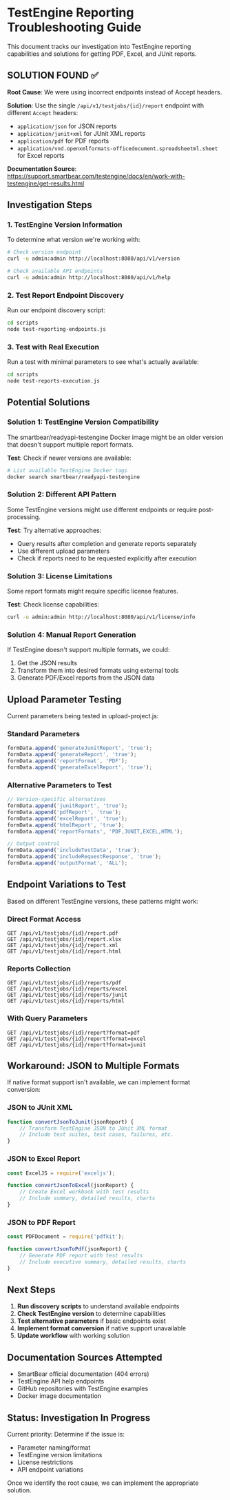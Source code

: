 # TestEngine Reporting Troubleshooting Guide

This document tracks our investigation into TestEngine reporting capabilities and solutions for getting PDF, Excel, and JUnit reports.

## SOLUTION FOUND ✅

**Root Cause**: We were using incorrect endpoints instead of Accept headers.

**Solution**: Use the single `/api/v1/testjobs/{id}/report` endpoint with different `Accept` headers:
- `application/json` for JSON reports
- `application/junit+xml` for JUnit XML reports  
- `application/pdf` for PDF reports
- `application/vnd.openxmlformats-officedocument.spreadsheetml.sheet` for Excel reports

**Documentation Source**: https://support.smartbear.com/testengine/docs/en/work-with-testengine/get-results.html

## Investigation Steps

### 1. TestEngine Version Information
To determine what version we're working with:
```bash
# Check version endpoint
curl -u admin:admin http://localhost:8080/api/v1/version

# Check available API endpoints
curl -u admin:admin http://localhost:8080/api/v1/help
```

### 2. Test Report Endpoint Discovery
Run our endpoint discovery script:
```bash
cd scripts
node test-reporting-endpoints.js
```

### 3. Test with Real Execution
Run a test with minimal parameters to see what's actually available:
```bash
cd scripts
node test-reports-execution.js
```

## Potential Solutions

### Solution 1: TestEngine Version Compatibility
The smartbear/readyapi-testengine Docker image might be an older version that doesn't support multiple report formats. 

**Test**: Check if newer versions are available:
```bash
# List available TestEngine Docker tags
docker search smartbear/readyapi-testengine
```

### Solution 2: Different API Pattern
Some TestEngine versions might use different endpoints or require post-processing.

**Test**: Try alternative approaches:
- Query results after completion and generate reports separately
- Use different upload parameters
- Check if reports need to be requested explicitly after execution

### Solution 3: License Limitations
Some report formats might require specific license features.

**Test**: Check license capabilities:
```bash
curl -u admin:admin http://localhost:8080/api/v1/license/info
```

### Solution 4: Manual Report Generation
If TestEngine doesn't support multiple formats, we could:
1. Get the JSON results
2. Transform them into desired formats using external tools
3. Generate PDF/Excel reports from the JSON data

## Upload Parameter Testing

Current parameters being tested in upload-project.js:

### Standard Parameters
```javascript
formData.append('generateJunitReport', 'true');
formData.append('generateReport', 'true');
formData.append('reportFormat', 'PDF');
formData.append('generateExcelReport', 'true');
```

### Alternative Parameters to Test
```javascript
// Version-specific alternatives
formData.append('junitReport', 'true');
formData.append('pdfReport', 'true');
formData.append('excelReport', 'true');
formData.append('htmlReport', 'true');
formData.append('reportFormats', 'PDF,JUNIT,EXCEL,HTML');

// Output control
formData.append('includeTestData', 'true');
formData.append('includeRequestResponse', 'true');
formData.append('outputFormat', 'ALL');
```

## Endpoint Variations to Test

Based on different TestEngine versions, these patterns might work:

### Direct Format Access
```
GET /api/v1/testjobs/{id}/report.pdf
GET /api/v1/testjobs/{id}/report.xlsx  
GET /api/v1/testjobs/{id}/report.xml
GET /api/v1/testjobs/{id}/report.html
```

### Reports Collection
```
GET /api/v1/testjobs/{id}/reports/pdf
GET /api/v1/testjobs/{id}/reports/excel
GET /api/v1/testjobs/{id}/reports/junit
GET /api/v1/testjobs/{id}/reports/html
```

### With Query Parameters
```
GET /api/v1/testjobs/{id}/report?format=pdf
GET /api/v1/testjobs/{id}/report?format=excel
GET /api/v1/testjobs/{id}/report?format=junit
```

## Workaround: JSON to Multiple Formats

If native format support isn't available, we can implement format conversion:

### JSON to JUnit XML
```javascript
function convertJsonToJunit(jsonReport) {
    // Transform TestEngine JSON to JUnit XML format
    // Include test suites, test cases, failures, etc.
}
```

### JSON to Excel Report
```javascript
const ExcelJS = require('exceljs');

function convertJsonToExcel(jsonReport) {
    // Create Excel workbook with test results
    // Include summary, detailed results, charts
}
```

### JSON to PDF Report  
```javascript
const PDFDocument = require('pdfkit');

function convertJsonToPdf(jsonReport) {
    // Generate PDF report with test results
    // Include executive summary, detailed results, charts
}
```

## Next Steps

1. **Run discovery scripts** to understand available endpoints
2. **Check TestEngine version** to determine capabilities  
3. **Test alternative parameters** if basic endpoints exist
4. **Implement format conversion** if native support unavailable
5. **Update workflow** with working solution

## Documentation Sources Attempted

- SmartBear official documentation (404 errors)
- TestEngine API help endpoints  
- GitHub repositories with TestEngine examples
- Docker image documentation

## Status: Investigation In Progress

Current priority: Determine if the issue is:
- Parameter naming/format
- TestEngine version limitations  
- License restrictions
- API endpoint variations

Once we identify the root cause, we can implement the appropriate solution.